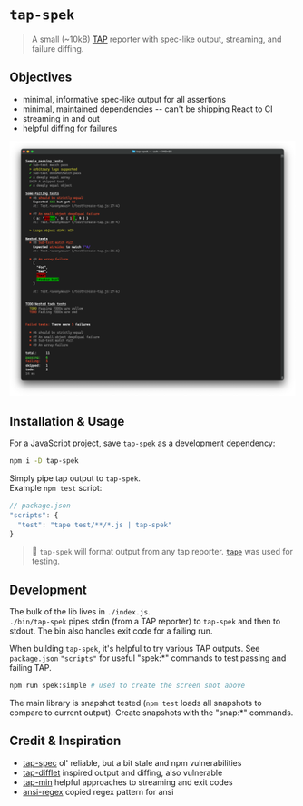 # `tap-spek`

> A small (~10kB) [TAP](https://testanything.org/) reporter with spec-like output, streaming, and failure diffing.

## Objectives

- minimal, informative spec-like output for all assertions
- minimal, maintained dependencies -- can't be shipping React to CI
- streaming in and out
- helpful diffing for failures

![tap-spek output screen shot](./screen-shot.png)

## Installation & Usage

For a JavaScript project, save `tap-spek` as a development dependency:

```sh
npm i -D tap-spek
```

Simply pipe tap output to `tap-spek`.  
Example `npm test` script:

```js
// package.json
"scripts": {
  "test": "tape test/**/*.js | tap-spek"
}
```

> 💁  `tap-spek` will format output from any tap reporter. [`tape`](https://github.com/substack/tape) was used for testing.

## Development

The bulk of the lib lives in `./index.js`.  
`./bin/tap-spek` pipes stdin (from a TAP reporter) to `tap-spek` and then to stdout. The bin also handles exit code for a failing run.

When building `tap-spek`, it's helpful to try various TAP outputs. See `package.json` `"scripts"` for useful "spek:*" commands to test passing and failing TAP.

```sh
npm run spek:simple # used to create the screen shot above
```

The main library is snapshot tested (`npm test` loads all snapshots to compare to current output). Create snapshots with the "snap:*" commands.

## Credit & Inspiration

- [tap-spec](https://github.com/scottcorgan/tap-spec) ol' reliable, but a bit stale and npm vulnerabilities
- [tap-difflet](https://github.com/namuol/tap-difflet) inspired output and diffing, also vulnerable
- [tap-min](https://github.com/derhuerst/tap-min) helpful approaches to streaming and exit codes
- [ansi-regex](https://github.com/chalk/ansi-regex) copied regex pattern for ansi
